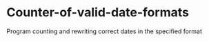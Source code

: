 # Counter-of-valid-date-formats
Program counting and rewriting correct dates in the specified format
